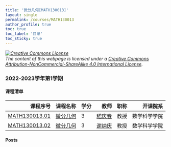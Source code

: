 ```yaml
---
title: '微分几何[MATH130013]'
layout: single
permalink: /courses/MATH130013
author_profile: true
toc: true
toc_label: '目录'
toc_sticky: true
---
```



<div class='notice--warning'>
	<p><i><a rel='license' href='http://creativecommons.org/licenses/by-nc-sa/4.0/'><img alt='Creative Commons License' style='border-width:0' src='https://i.creativecommons.org/l/by-nc-sa/4.0/88x31.png' /></a><br /> The content of this webpage is licensed under a <a rel='license' href='http://creativecommons.org/licenses/by-nc-sa/4.0/'>Creative Commons Attribution-NonCommercial-ShareAlike 4.0 International License</a>.</i></p>
</div>

### 2022-2023学年第1学期


#### 课程清单

<div style='text-align: center;' id='MATH130013_2223F'> <table id='MATH130013_2223F_table'>
  <thead>
    <tr style="text-align: right;">
      <th>课程序号</th>
      <th>课程名称</th>
      <th>学分</th>
      <th>教师</th>
      <th>职称</th>
      <th>开课院系</th>
    </tr>
  </thead>
  <tbody>
    <tr>
      <td><a href='https://fdu-math.github.io/courses/class-id/MATH130013-01'>MATH130013.01</a></td>
      <td><a href='https://fdu-math.github.io/courses/MATH130013'>微分几何</a></td>
      <td>3</td>
      <td><a href='https://fdu-math.github.io/teachers/嵇庆春'>嵇庆春</a></td>
      <td>教授</td>
      <td>数学科学学院</td>
    </tr>
    <tr>
      <td><a href='https://fdu-math.github.io/courses/class-id/MATH130013-02'>MATH130013.02</a></td>
      <td><a href='https://fdu-math.github.io/courses/MATH130013'>微分几何</a></td>
      <td>3</td>
      <td><a href='https://fdu-math.github.io/teachers/谢纳庆'>谢纳庆</a></td>
      <td>教授</td>
      <td>数学科学学院</td>
    </tr>
  </tbody>
</table></div>

#### Posts

